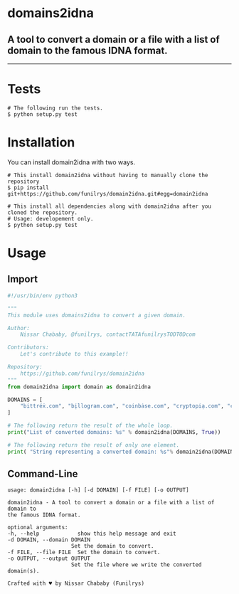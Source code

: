 # domains2idna

## A tool to convert a domain or a file with a list of domain to the famous IDNA format.

* * *

# Tests

```shell
# The following run the tests.
$ python setup.py test
```

# Installation

You can install domain2idna with two ways.

```shell
# This install domain2idna without having to manually clone the repository
$ pip install git+https://github.com/funilrys/domain2idna.git#egg=domain2idna
```

```shell
# This install all dependencies along with domain2idna after you cloned the repository.
# Usage: developement only.
$ python setup.py test
```

# Usage

## Import

```python
#!/usr/bin/env python3

"""
This module uses domains2idna to convert a given domain.

Author:
    Nissar Chababy, @funilrys, contactTATAfunilrysTODTODcom

Contributors:
    Let's contribute to this example!!

Repository:
    https://github.com/funilrys/domain2idna
"""
from domain2idna import domain as domain2idna

DOMAINS = [
    "bittréẋ.com", "bịllogram.com", "coinbȧse.com", "cryptopiạ.com", "cṙyptopia.com"
]

# The following return the result of the whole loop.
print("List of converted domains: %s" % domain2idna(DOMAINS, True))

# The following return the result of only one element.
print( "String representing a converted domain: %s"% domain2idna(DOMAINS[-1], True))
```

## Command-Line

    usage: domain2idna [-h] [-d DOMAIN] [-f FILE] [-o OUTPUT]

    domain2idna - A tool to convert a domain or a file with a list of domain to
    the famous IDNA format.

    optional arguments:
    -h, --help            show this help message and exit
    -d DOMAIN, --domain DOMAIN
                        Set the domain to convert.
    -f FILE, --file FILE  Set the domain to convert.
    -o OUTPUT, --output OUTPUT
                        Set the file where we write the converted domain(s).

    Crafted with ♥ by Nissar Chababy (Funilrys)
